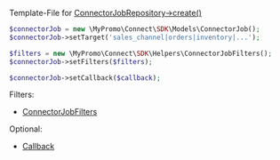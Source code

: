 Template-File for [ConnectorJobRepository->create()][ConnectorJobRepository]

```php
$connectorJob = new \MyPromo\Connect\SDK\Models\ConnectorJob();
$connectorJob->setTarget('sales_channel|orders|inventory|...');

$filters = new \MyPromo\Connect\SDK\Helpers\ConnectorJobFilters();
$connectorJob->setFilters($filters);

$connectorJob->setCallback($callback);

```

Filters:

* [ConnectorJobFilters][ConnectorJobFilters]

Optional:

* [Callback][Callback]


[Callback]: ../Models/Callback.md
[ConnectorJobFilters]: ../Helpers/ConnectorJobFilters.md
[ConnectorJobRepository]: ../Repositories/ConnectorJobRepository.md
